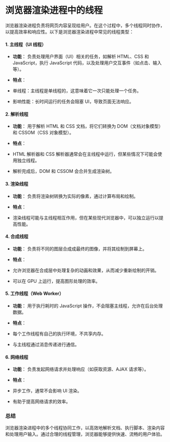 # 浏览器渲染进程中的线程

浏览器渲染进程负责将网页内容呈现给用户。在这个过程中，多个线程同时协作，以提高效率和响应性。以下是浏览器渲染进程中常见的线程类型：

#### 1. 主线程（UI 线程）

- **功能**：
  负责处理用户界面（UI）相关的任务，如解析 HTML、CSS 和 JavaScript，执行 JavaScript 代码，以及处理用户交互事件（如点击、输入等）。

- **特点**：
- 单线程：主线程是单线程的，这意味着它一次只能处理一个任务。
- 影响性能：长时间运行的任务会阻塞 UI，导致页面无法响应。

#### 2. 解析线程

- **功能**：
  用于解析 HTML 和 CSS 文档，将它们转换为 DOM（文档对象模型）和 CSSOM（CSS 对象模型）。

- **特点**：
- HTML 解析器和 CSS 解析器通常会在主线程中运行，但某些情况下可能会使用独立线程。
- 解析完成后，DOM 和 CSSOM 会合并生成渲染树。

#### 3. 渲染线程

- **功能**：
  负责将渲染树转换为实际的像素，通过计算布局和绘制。

- **特点**：
- 渲染线程可能与主线程相互作用，但在某些现代浏览器中，可以独立运行以提高性能。

#### 4. 合成线程

- **功能**：
  负责将不同的图层合成成最终的图像，并将其绘制到屏幕上。

- **特点**：
- 允许浏览器在合成层中处理复杂的动画和效果，从而减少重新绘制的开销。
- 可以在 GPU 上运行，提高图形处理的效率。

#### 5. 工作线程（Web Worker）

- **功能**：
  用于执行耗时的 JavaScript 操作，不会阻塞主线程，允许在后台处理数据。

- **特点**：
- 每个工作线程有自己的执行环境，不共享内存。
- 与主线程通过消息传递进行通信。

#### 6. 网络线程

- **功能**：
  负责发起网络请求并处理响应（如获取资源、AJAX 请求等）。

- **特点**：
- 异步工作，通常不会影响 UI 渲染。
- 有助于提高网络请求的效率。

### 总结

浏览器渲染进程中的多个线程协同工作，以高效地解析文档、执行脚本、渲染内容和处理用户输入。通过合理的线程管理，浏览器能够提供快速、流畅的用户体验。
